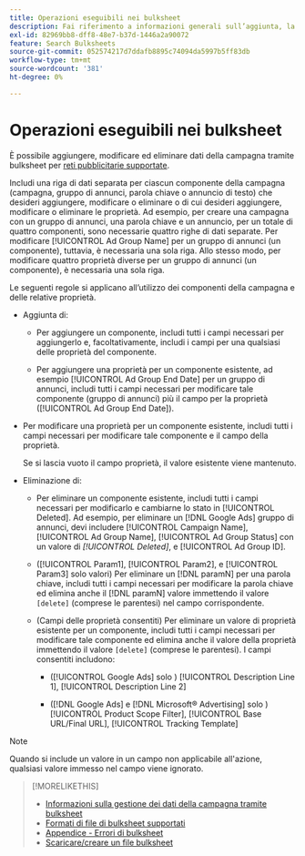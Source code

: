 ```yaml
---
title: Operazioni eseguibili nei bulksheet
description: Fai riferimento a informazioni generali sull’aggiunta, la modifica e l’eliminazione di dati di campagne utilizzando i bulksheet.
exl-id: 82969bb8-dff8-48e7-b37d-1446a2a90072
feature: Search Bulksheets
source-git-commit: 052574217d7ddafb8895c74094da5997b5ff83db
workflow-type: tm+mt
source-wordcount: '381'
ht-degree: 0%

---
```


# Operazioni eseguibili nei bulksheet

È possibile aggiungere, modificare ed eliminare dati della campagna tramite bulksheet per [reti pubblicitarie supportate](../bulksheet-about.md#bulksheet-functionality-by-network).

Includi una riga di dati separata per ciascun componente della campagna (campagna, gruppo di annunci, parola chiave o annuncio di testo) che desideri aggiungere, modificare o eliminare o di cui desideri aggiungere, modificare o eliminare le proprietà. Ad esempio, per creare una campagna con un gruppo di annunci, una parola chiave e un annuncio, per un totale di quattro componenti, sono necessarie quattro righe di dati separate. Per modificare [!UICONTROL Ad Group Name] per un gruppo di annunci (un componente), tuttavia, è necessaria una sola riga. Allo stesso modo, per modificare quattro proprietà diverse per un gruppo di annunci (un componente), è necessaria una sola riga.

Le seguenti regole si applicano all’utilizzo dei componenti della campagna e delle relative proprietà.

* Aggiunta di:

   * Per aggiungere un componente, includi tutti i campi necessari per aggiungerlo e, facoltativamente, includi i campi per una qualsiasi delle proprietà del componente.

   * Per aggiungere una proprietà per un componente esistente, ad esempio [!UICONTROL Ad Group End Date] per un gruppo di annunci, includi tutti i campi necessari per modificare tale componente (gruppo di annunci) più il campo per la proprietà ([!UICONTROL Ad Group End Date]).

* Per modificare una proprietà per un componente esistente, includi tutti i campi necessari per modificare tale componente e il campo della proprietà.

  Se si lascia vuoto il campo proprietà, il valore esistente viene mantenuto.

* Eliminazione di:

   * Per eliminare un componente esistente, includi tutti i campi necessari per modificarlo e cambiarne lo stato in [!UICONTROL Deleted]. Ad esempio, per eliminare un [!DNL Google Ads] gruppo di annunci, devi includere [!UICONTROL Campaign Name], [!UICONTROL Ad Group Name], [!UICONTROL Ad Group Status] con un valore di <i>[!UICONTROL Deleted]</i>, e [!UICONTROL Ad Group ID].

   * ([!UICONTROL Param1], [!UICONTROL Param2], e [!UICONTROL Param3] solo valori) Per eliminare un [!DNL paramN] per una parola chiave, includi tutti i campi necessari per modificare la parola chiave ed elimina anche il [!DNL paramN] valore immettendo il valore `[delete]` (comprese le parentesi) nel campo corrispondente.

   * (Campi delle proprietà consentiti) Per eliminare un valore di proprietà esistente per un componente, includi tutti i campi necessari per modificare tale componente ed elimina anche il valore della proprietà immettendo il valore `[delete]` (comprese le parentesi). I campi consentiti includono:

      * ([!UICONTROL Google Ads] solo ) [!UICONTROL Description Line 1], [!UICONTROL Description Line 2]

      * ([!DNL Google Ads] e [!DNL Microsoft® Advertising] solo ) [!UICONTROL Product Scope Filter], [!UICONTROL Base URL/Final URL], [!UICONTROL Tracking Template]

>[!NOTE]
>
>Quando si include un valore in un campo non applicabile all&#39;azione, qualsiasi valore immesso nel campo viene ignorato.

>[!MORELIKETHIS]
>
>* [Informazioni sulla gestione dei dati della campagna tramite bulksheet](../bulksheet-about.md)
>* [Formati di file di bulksheet supportati](bulksheet-file-formats.md)
>* [Appendice - Errori di bulksheet](../bulksheet-errors.md)
>* [Scaricare/creare un file bulksheet](../bulksheet-download.md)
